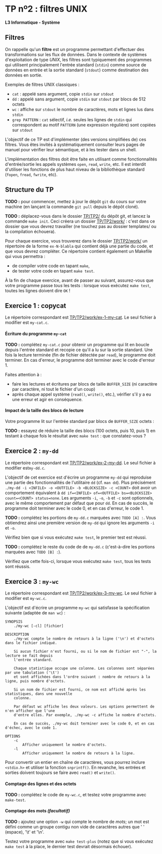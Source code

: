 TP nº2 : filtres UNIX
=====================

**L3 Informatique - Système**


Filtres
-------

On rappelle qu'un **filtre** est un programme permettant d'effectuer des transformations sur les
flux de données. Dans le contexte de systèmes d'exploitation de type *UNIX*, les filtres sont
typiquement des programmes qui utilisent principalement l'entrée standard (`stdin`) comme source de
données en entrée et la sortie standard (`stdout`) comme destination des données en sortie.

Exemples de filtres UNIX classiques :

  - `cat` : appelé sans argument, copie `stdin` sur `stdout`
  - `dd` : appelé sans argument, copie `stdin` sur `stdout` par blocs de 512 octets
  - `wc` : affiche sur `stdout` le nombre de caractères, mots et lignes lus dans `stdin`
  - `grep PATTERN` : `cat` sélectif, *i.e.* seules les lignes de `stdin` qui correspondent au motif
    `PATTERN` (une expression régulière) sont copiées sur `stdout`

L'objectif de ce TP est d'implémenter (des versions simplifiées de) ces
filtres. Vous êtes invités à systématiquement consulter leurs pages de
manuel pour vérifier leur sémantique, et à les tester dans un shell.

L'implémentation des filtres doit être faite en utilisant comme fonctionnalités d'entrée/sortie les
appels systèmes `open`, `read`, `write`, etc. Il est interdit d'utiliser les fonctions de plus haut
niveau de la bibliothèque standard (`fopen`, `fread`, `fwrite`, etc).


Structure du TP
---------------
 
**TODO :** pour commencer, mettez à jour le dépôt `git` du cours sur votre
machine (en lançant la commande `git pull` depuis le dépôt cloné).

**TODO :** déplacez-vous dans le dossier [TP/TP2/](TP/TP2/) du dépôt git, et lancez la commande `make init`.
Ceci créera un dossier [TP/TP2/work/](javascript:;) : c'est dans ce dossier que vous devrez travailler
(ne touchez pas au dossier templates/ ou la compilation échouera).

Pour chaque exercice, vous trouverez dans le dossier [TP/TP2/work/](javascript:;) un répertoire de
la forme `ex-N-blabla` qui contient déjà une partie du code, et que vous
devrez compléter. Ce répertoire contient également un Makefile qui vous permettra :

 - de compiler votre code en tapant `make`,
 - de tester votre code en tapant `make test`.

À la fin de chaque exercice, avant de passer au suivant, assurez-vous que votre programme passe *tous*
les tests : lorsque vous exécutez `make test`, toutes les lignes doivent dire `OK` !



Exercice 1 : copycat
--------------------

Le répertoire correspondant est [TP/TP2/work/ex-1-my-cat](javascript:;).
Le seul fichier à modifier est `my-cat.c`.

#### Écriture du programme `my-cat`

**TODO :** complétez `my-cat.c` pour obtenir un programme qui lit en
boucle depuis l'entrée standard et recopie ce qu'il a lu sur la sortie
standard. Une fois la lecture terminée (fin de fichier détectée par
`read`), le programme doit terminer. En cas d'erreur, le programme doit
terminer avec le code d'erreur 1.

Faites attention à :

 - faire les lectures et écritures par blocs de taille `BUFFER_SIZE` (ni caractère par caractère, ni
   tout le fichier d'un coup)
 - après chaque appel système (`read()`, `write()`, etc.), vérifier s'il y a eu une erreur et agir en
   conséquence.

#### Impact de la taille des blocs de lecture

Votre programme lit sur l'entrée standard par blocs de `BUFFER_SIZE` octets :

**TODO :** essayez de réduire la taille des blocs (100 octets, puis 10, puis 1) en testant à chaque
fois le résultat avec `make test` : que constatez-vous ?



Exercice 2 : `my-dd`
-------------------

Le répertoire correspondant est [TP/TP2/work/ex-2-my-dd](javascript:;). 
Le seul fichier à modifier est`my-dd.c`.

L'objectif de cet exercice est d'écrire un programme `my-dd` qui reproduise une partie des
fonctionnalités de l'utilitaire `dd` (cf. `man dd`). Plus précisément `./my-dd -i <INFILE>
-o <OUTFILE> -b <BLOCKSIZE> -c <COUNT>` doit avoir un comportement équivalent à `dd
if=<INFILE> of=<OUTFILE> bs=<BLOCKSIZE> count=<COUNT> status=none`. Les arguments `-i`,
`-o`, `-b` et `-c` sont optionnels, avec le même comportement par défaut que pour `dd`. En
cas de succès, le programme doit terminer avec le code 0, et en cas d'erreur, le code 1.


**TODO :** complétez les portions de `my-dd.c` marquées avec `TODO [A] :`. Vous obtiendrez
ainsi une première version de `my-dd` qui ignore les arguments `-i` et `-o`.

Vérifiez bien que si vous exécutez `make test`, le premier test est réussi.

**TODO :** complétez le reste du code de de `my-dd.c` (c'est-à-dire les portions marquées
avec `TODO [B] :`).

Vérifiez que cette fois-ci, lorsque vous exécutez `make test`, tous les tests sont réussis.



Exercice 3 : `my-wc`
--------------------

Le répertoire correspondant est [TP/TP2/work/ex-3-my-wc](javascript:;). Le seul fichier à modifier est
`my-wc.c`.

L'objectif est d'écrire un programme `my-wc` qui satisfasse la spécification suivante (adaptée de `man wc`) :

```
SYNOPSIS
    ./my-wc [-cl] [fichier]
  
DESCRIPTION
    ./my-wc compte le nombre de retours à la ligne ('\n') et d'octets dans le fichier indiqué.

    Si aucun fichier n'est fourni, ou si le nom de fichier est "-", la lecture se fait depuis
    l'entrée standard.

    Chaque statistique occupe une colonne. Les colonnes sont séparées par une tabulation ('\t')
    et sont affichées dans l'ordre suivant : nombre de retours à la ligne, puis nombre d'octets.
    
    Si un nom de fichier est fourni, ce nom est affiché après les statistiques, dans une nouvelle
    colonne.

    Par défaut wc affiche les deux valeurs. Les options permettent de n'en afficher que l'une
    d'entre elles. Par exemple, ./my-wc -c affiche le nombre d'octets.

    En cas de succès, ./my-wc doit terminer avec le code 0, et en cas d'échec, avec le code 1.
    
OPTIONS
    -c
        Afficher uniquement le nombre d'octets.
    -l
        Afficher uniquement le nombre de retours à la ligne.
```

Pour convertir un entier en chaîne de caractères, vous pourrez inclure `<stdio.h>` et utiliser la
fonction `snprintf()`. En revanche, les entrées et sorties doivent toujours se faire avec `read()`
et `write()`.

#### Comptage des lignes et des octets

**TODO :** complétez le code de `my-wc.c`, et testez votre programme avec `make-test`.


#### Comptage des mots *(facultatif)*

**TODO :** ajoutez une option `-w` qui compte le nombre de *mots*; un mot est défini comme
un groupe contigu non vide de caractères autres que ' ' (espace), '\t' et '\n'.

Testez votre programme avec `make test-plus` (notez que si vous exécutez `make test` à la place, le
dernier test devrait désormais échouer).

